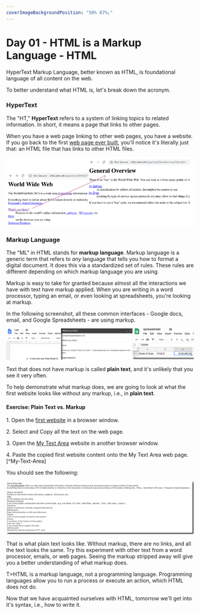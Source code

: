```yaml
---
coverImageBackgroundPosition: "50% 87%;"
---
```


# Day 01 - HTML is a Markup Language - HTML

HyperText Markup Language, better known as HTML, is  foundational language of all content on the web.

To better understand what HTML is, let's break down the acronym.  

### HyperText

The "HT," **HyperText** refers to a system of linking topics to related information.  In short, it means a page that links to other pages.  

When you have a web page linking to other web pages, you have a website.  If you go back to the first [web page ever built](http://info.cern.ch/hypertext/WWW/TheProject.html), you'll notice it's literally just that: an HTML file that has links to other HTML files.

![](public/assets/3-website-links.png)

### Markup Language

The "ML" in HTML stands for **markup language**.  Markup language is a generic term that refers to *any* language that tells you how to format a digital document.  It does this via a standardized set of rules.  These rules are different depending on which markup language you are using.

Markup is easy to take for granted because almost all the interactions we have with text have markup applied.  When you are writing in a word processor, typing an email, or even looking at spreadsheets, you're looking at markup. 

In the following screenshot, all these common interfaces - Google docs, email, and Google Spreadsheets - are using markup.  

![](public/assets/4-doc-email-spreadsheet.png)

Text that does not have markup is called **plain text**, and it's unlikely that you see it very often. 

To help demonstrate what markup does, we are going to look at what the first website looks like without any markup, i.e., in **plain text**. 

#### Exercise: Plain Text vs. Markup 
1\. Open the [first website](http://info.cern.ch/hypertext/WWW/TheProject.html) in a browser window.

2\. Select and Copy all the text on the web page.

3\. Open the [My Text Area](http://www.mytextarea.com/) website in another browser window.

4\. Paste the copied first website content onto the My Text Area web page.[^My-Text-Area] 

You should see the following:

![](public/assets/5-plain-text.png)

That is what plain text looks like.  Without markup, there are no links, and all the text looks the same.  Try this experiment with other text from a word processor, emails, or web pages.  Seeing the markup stripped away will give you a better understanding of what markup does.   

T>HTML is a markup language, not a programming language.  Programming languages allow you to run a process or execute an action, which HTML does not do.

Now that we have acquainted ourselves with HTML, tomorrow we'll get into it's syntax, i.e., how to write it.